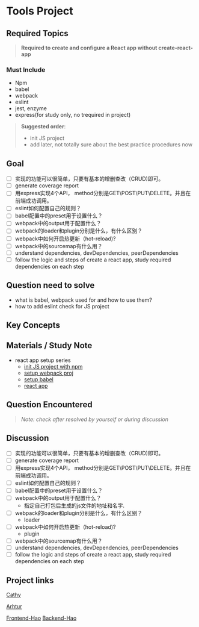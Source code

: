 # **Tools Project**

## **Required Topics**

>**Required to create and configure a React app without create-react-app**

### **Must Include**

- Npm
- babel
- webpack
- eslint
- jest, enzyme
- express(for study only, no trequired in project)

> **Suggested order**:
>
> - init JS project
> - add later, not totally sure about the best practice procedures now

## **Goal**
- [ ] 实现的功能可以很简单，只要有基本的增删查改（CRUD)即可。
- [ ] generate coverage report
- [ ] 用express实现4个API， method分别是GET\POST\PUT\DELETE。并且在前端成功调用。
- [ ] eslint如何配置自己的规则？
- [ ] babel配置中的preset用于设置什么？
- [ ] webpack中的output用于配置什么？
- [ ] webpack的loader和plugin分别是什么，有什么区别？
- [ ] webpack中如何开启热更新（hot-reload)?
- [ ] webpack中的sourcemap有什么用？
- [ ] understand dependencies, devDependencies, peerDependencies
- [ ] follow the logic and steps of create a react app, study required dependencies on each step

## **Question need to solve**

- what is babel, webpack used for and how to use them?
- how to add eslint check for JS project

## **Key Concepts**

## **Materials / Study Note**

- react app setup series
  - [init JS project with npm](https://www.robinwieruch.de/javascript-project-setup-tutorial)
  - [setup webpack proj](https://www.robinwieruch.de/webpack-setup-tutorial/)
  - [setup babel](https://www.robinwieruch.de/webpack-babel-setup-tutorial/)
  - [react app](https://www.robinwieruch.de/minimal-react-webpack-babel-setup)

## **Question Encountered**

>*Note: check after resolved by yourself or during discussion*

## **Discussion**
- [ ] 实现的功能可以很简单，只要有基本的增删查改（CRUD)即可。
- [ ] generate coverage report
- [ ] 用express实现4个API， method分别是GET\POST\PUT\DELETE。并且在前端成功调用。
- [ ] eslint如何配置自己的规则？
- [ ] babel配置中的preset用于设置什么？
- [ ] webpack中的output用于配置什么？
  - 指定自己打包后生成的js文件的地址和名字.
- [ ] webpack的loader和plugin分别是什么，有什么区别？
  - loader
- [ ] webpack中如何开启热更新（hot-reload)?
  - plugin
- [ ] webpack中的sourcemap有什么用？
- [ ] understand dependencies, devDependencies, peerDependencies
- [ ] follow the logic and steps of create a react app, study required dependencies on each step

## **Project links**

[Cathy](https://github.com/x566chen/proj_webpack)

[Arhtur](https://github.com/eleven032/React-App-WithoutCRA)

[Frontend-Hao](https://github.com/yuhao3570/react-no-cra)
[Backend-Hao](https://github.com/yuhao3570/simple-backend)
